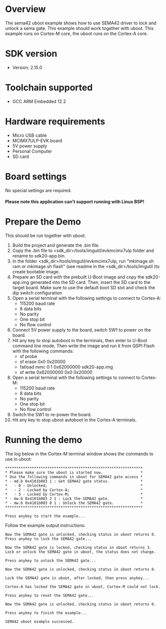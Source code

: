 Overview
========
The sema42 uboot example shows how to use SEMA42 driver to lock and unlock a sema gate.
This example should work together with uboot. This example runs on Cortex-M core,
the uboot runs on the Cortex-A core.

SDK version
===========
- Version: 2.15.0

Toolchain supported
===================
- GCC ARM Embedded  12.2

Hardware requirements
=====================
- Micro USB cable
- MCIMX7ULP-EVK board
- 5V power supply
- Personal Computer
- SD card

Board settings
==============
No special settings are required.

#### Please note this application can't support running with Linux BSP! ####

Prepare the Demo
================
This should be run together with uboot.
1.  Build the project and generate the .bin file.
2.  Copy the .bin file to <sdk_dir>/tools/imgutil/evkmcimx7ulp folder and rename
    to sdk20-app.bin.
3.  In the folder <sdk_dir>/tools/imgutil/evkmcimx7ulp, run "mkimage.sh ram or mkimage.sh flash" 
    (see readme in the <sdk_dir>/tools/imgutil )to create bootable image.
4.  Prepare an SD card with the prebuilt U-Boot image and copy the sdk20-app.img
    generated into the SD card. Then, insert the SD card to the target board.
    Make sure to use the default boot SD slot and check the dip switch configuration
5.  Open a serial terminal with the following settings to connect to Cortex-A:
    - 115200 baud rate
    - 8 data bits
    - No parity
    - One stop bit
    - No flow control
6.  Connect 5V power supply to the board, switch SW1 to power on the board.
7.  Hit any key to stop autoboot in the terminals, then enter to U-Boot command
    line mode. Then write the image and run it from QSPI Flash with the following
    commands:
    - sf probe
    - sf erase 0x0 0x20000
    - fatload mmc 0:1 0x62000000 sdk20-app.img
    - sf write 0x62000000 0x0 0x20000
8.  Open a serial terminal with the following settings to connect to Cortex-M:
    - 115200 baud rate
    - 8 data bits
    - No parity
    - One stop bit
    - No flow control
9.  Switch the SW1 to re-power the board.
10. Hit any key to stop uboot autoboot in the Cortex-A terminals.

Running the demo
================
The log below in the Cortex-M terminal window shows the commands to use in uboot:
~~~~~~~~~~~~~~~~~~~~~~~~~~~~~~~~~~~
**************************************************************
* Please make sure the uboot is started now.                 *
* Use the following commands in uboot for SEMA42 gate access *
* - md.b 0x4101b003 1 : Get SEMA42 gate status.              *
*   - 0 - Unlocked;                                          *
*   - 2 - Locked by Cortex-A;                                *
*   - 3 - Locked by Cortex-M;                                *
* - mw.b 0x4101b003 2 1 : Lock the SEMA42 gate.              *
* - mw.b 0x4101b003 0 1 : Unlock the SEMA42 gate.            *
**************************************************************

Press anykey to start the example...
~~~~~~~~~~~~~~~~~~~~~~~~~~~~~~~~~~~

Follow the example output instructions:

~~~~~~~~~~~~~~~~~~~~~~~~~~~~~~~~~~~
Now the SEMA42 gate is unlocked, checking status in uboot returns 0.
Press anykey to lock the SEMA42 gate...

Now the SEMA42 gate is locked, checking status in uboot returns 3.
Lock or unlock the SEMA42 gate in uboot, the status does not change.

Press anykey to unlock the SEMA42 gate...

Now the SEMA42 gate is unlocked, checking status in uboot returns 0.

Lock the SEMA42 gate in uboot, after locked, then press anykey...

Cortex-A has locked the SEMA42 gate in uboot, Cortex-M could not lock.

Press anykey to reset the SEMA42 gate...

Now the SEMA42 gate is unlocked, checking status in uboot returns 0.

Press anykey to finish the example...

SEMA42 uboot example successed.
~~~~~~~~~~~~~~~~~~~~~~~~~~~~~~~~~~~
